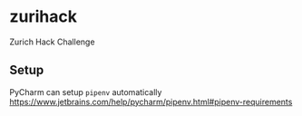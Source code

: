 # zurihack
Zurich Hack Challenge

## Setup
PyCharm can setup `pipenv` automatically https://www.jetbrains.com/help/pycharm/pipenv.html#pipenv-requirements
